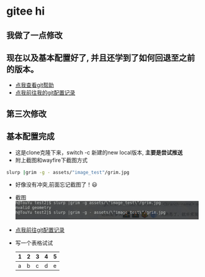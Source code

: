 # gitee hi

## 我做了一点修改
## 现在以及基本配置好了, 并且还学到了如何回退至之前的版本。
- [点我查看git帮助](https://www.liaoxuefeng.com/wiki/896043488029600/897013573512192 '学习git强烈推荐，写的太棒了。而我的记录只是最基本的')
- [点我前往我的git配置记录](s使用git命令.md  '一小步 也是一大步。整个体验还是不错的')

## 第三次修改

## 基本配置完成

- 这是clone克隆下来，switch -c 新建的new local版本, **主要是尝试推送**
- 附上截图和wayfire下截图方式
``` bash
slurp |grim -g - assets/"image_test"/grim.jpg
```

- 好像没有冲突,前面忘记截图了！😃

- 截图 ![](assets/"image_test"/grim.jpg)

- [ 点我前往git配置记录 ](s使用git命令.md '一小步 也是一大步。整个体验还是不错的') 
- 写一个表格试试
  
  | 1   | 2   | 3   | 4   | 5   |
  | --- | --- | --- | --- | --- |
  | a   | b   | c   | d   | e   |
  
  

